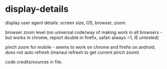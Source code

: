 # display-details
display user agent details: screen size, OS, browser, zoom.

browser zoom level (no universal code/way of making work in all browsers - but works in chrome, repisrt double in firefix, safari always =1, IE untested)

pinch zoom for mobile - seems to work on chrome and firefix on android, does not auto refresh (manaul refresh to get current pinch zoom)

code credits/sources in file.
